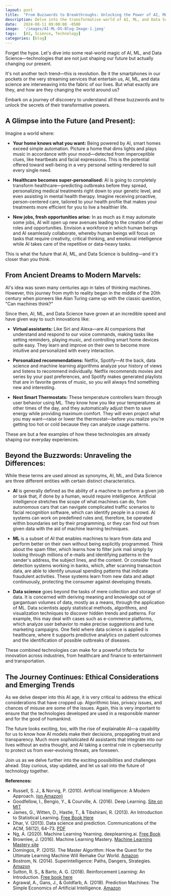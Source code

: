 ```yaml
---
layout: post
title:  "From Buzzwords to Breakthroughs: Unlocking the Power of AI, ML, and Data Science"
description: Delve into the transformative world of AI, ML, and Data Science, exploring their real-world applications and impact. Uncover the distinctions between these technologies, their current breakthroughs, and the exciting possibilities they hold for our future. Join us in demystifying the buzzwords and understanding the true power of these revolutionary fields.
date:   2024-08-11 09:00:00 -0500
image:  '/images/AI-ML-DS-Blog-Image-1.jpeg'
tags:   [AI, Science, Technology]
categories: [blog]
---
```


Forget the hype. Let's dive into some real-world magic of AI, ML, and Data Science—technologies that are not just shaping our future but actually changing our present.

It's not another tech trend—this is revolution. Be it the smartphones in our pockets or the very streaming services that entertain us, AI, ML, and data science are interweaving into the fabric of our lives. But what exactly are they, and how are they changing the world around us?

Embark on a journey of discovery to understand all these buzzwords and to unlock the secrets of their transformative powers.

## A Glimpse into the Future (and Present):

Imagine a world where:

- **Your home knows what you want:** Being powered by AI, smart homes exceed simple automation. Picture a home that dims lights and plays music in accordance with your mood—detected from imperceptible clues, like heartbeats and facial expressions. This is the potential offered toward well-being in a very personal setting rendered to suit every single need.

- **Healthcare becomes super-personalised:** AI is going to completely transform healthcare—predicting outbreaks before they spread, personalizing medical treatments right down to your genetic level, and even assisting in mental health therapy. Imagine receiving proactive, person-centered care, tailored to your health profile that makes your treatments more efficient for you to live a healthier life.

- **New jobs, fresh opportunities arise:** In as much as it may automate some jobs, AI will open up new avenues leading to the creation of other roles and opportunities. Envision a workforce in which human beings and AI seamlessly collaborate, whereby human beings will focus on tasks that require creativity, critical thinking, and emotional intelligence while AI takes care of the repetitive or data-heavy tasks.

This is what the future that AI, ML, and Data Science is building—and it's closer than you think.

## From Ancient Dreams to Modern Marvels:

AI's idea was sown many centuries ago in tales of thinking machines. However, this journey from myth to reality began in the middle of the 20th century when pioneers like Alan Turing came up with the classic question, "Can machines think?"

Since then, AI, ML, and Data Science have grown at an incredible speed and have given way to such innovations like:

- **Virtual assistants:** Like Siri and Alexa—are AI companions that understand and respond to our voice commands, making tasks like setting reminders, playing music, and controlling smart home devices quite easy. They learn and improve on their own to become more intuitive and personalized with every interaction.

- **Personalized recommendations:** Netflix, Spotify—At the back, data science and machine learning algorithms analyze your history of views and listens to recommend individually. Netflix recommends movies and series by your past preferences, and Spotify makes generated playlists that are in favorite genres of music, so you will always find something new and interesting.

- **Nest Smart Thermostats:** These temperature controllers learn through user behavior using ML. They know how you like your temperatures at other times of the day, and they automatically adjust them to save energy while providing maximum comfort. They will even project what you may want—raise or lower the thermostat—before you realize you're getting too hot or cold because they can analyze usage patterns.

These are but a few examples of how these technologies are already shaping our everyday experiences.

## Beyond the Buzzwords: Unraveling the Differences:

While these terms are used almost as synonyms, AI, ML, and Data Science are three different entities with certain distinct characteristics.

- **AI** is generally defined as the ability of a machine to perform a given job or task that, if done by a human, would require intelligence. Artificial intelligence stretches the scope of what machines can do, from autonomous cars that can navigate complicated traffic scenarios to facial recognition software, which can identify people in a crowd. AI systems can work on predefined rules and, therefore, be operated within boundaries set by their programming, or they can find out from given data with the aid of machine learning techniques.

- **ML** is a subset of AI that enables machines to learn from data and perform better on their own without being explicitly programmed. Think about the spam filter, which learns how to filter junk mail simply by looking through millions of e-mails and identifying patterns in the sender's address, the subject lines, and the content. Or consider fraud detection systems working in banks, which, after scanning transaction data, are able to identify unusual spending patterns that indicate fraudulent activities. These systems learn from new data and adapt continuously, protecting the consumer against developing threats.

- **Data science** goes beyond the tasks of mere collection and storage of data. It is concerned with deriving meaning and knowledge out of gargantuan volumes of data, mostly as a means, through the application of ML. Data scientists apply statistical methods, algorithms, and visualization techniques to discover hidden trends and patterns. For example, this may deal with cases such as e-commerce platforms, which analyze user behavior to make precise suggestions and tune marketing campaigns. One field where data science is applied is healthcare, where it supports predictive analytics on patient outcomes and the identification of possible outbreaks of diseases.

These combined technologies can make for a powerful trifecta for innovation across industries, from healthcare and finance to entertainment and transportation.

## The Journey Continues: Ethical Considerations and Emerging Trends

As we delve deeper into this AI age, it is very critical to address the ethical considerations that have cropped up. Algorithmic bias, privacy issues, and chances of misuse are some of the issues. Again, this is very important to ensure that the technologies developed are used in a responsible manner and for the good of humankind.

The future looks exciting, too, with the rise of explainable AI—a capability for us to know how AI models make their decisions, propagating trust and transparency. Much more sophisticated AI assistants that integrate into our lives without an extra thought, and AI taking a central role in cybersecurity to protect us from ever-evolving threats, are foreseen.

Join us as we delve further into the exciting possibilities and challenges ahead. Stay curious, stay updated, and let us sail into the future of technology together.


**References:**
- Russell, S. J., & Norvig, P. (2010). Artificial Intelligence: A Modern Approach. <a href="https://www.amazon.com/Artificial-Intelligence-Modern-Approach-3rd/dp/0136042597" target="_blank">(on Amazon)</a>
- Goodfellow, I., Bengio, Y., & Courville, A. (2016). Deep Learning. <a href="https://mitpress.mit.edu/9780262035613/deep-learning/" target="_blank">Site on MIT</a>
- James, G., Witten, D., Hastie, T., & Tibshirani, R. (2013). An Introduction to Statistical Learning. <a href="https://www.statlearning.com/" target="_blank">Free Book Here</a>
- Dhar, V. (2013). Data science and prediction. Communications of the ACM, 56(12), 64–73. <a href="https://archive.nyu.edu/bitstream/2451/31553/2/Dhar-DataScience.pdf" target="_blank">PDF</a>
- Ng, A. (2020). Machine Learning Yearning. deeplearning.ai. <a href="https://info.deeplearning.ai/machine-learning-yearning-book" target="_blank">Free Book</a>
- Brownlee, J. (2016). Machine Learning Mastery. <a href="https://machinelearningmastery.com/" target="_blank">Machine Learning Mastery site</a>
- Domingos, P. (2015). The Master Algorithm: How the Quest for the Ultimate Learning Machine Will Remake Our World. <a href="https://www.amazon.com/The-Master-Algorithm-audiobook/dp/B014X01SS0/" target="_blank">Amazon</a>
- Bostrom, N. (2014). Superintelligence: Paths, Dangers, Strategies. <a href="https://www.amazon.com/Superintelligence-Nick-Bostrom-audiobook/dp/B00LPMFE9Y/" target="_blank">Amazon</a>
- Sutton, R. S., & Barto, A. G. (2018). Reinforcement Learning: An Introduction. <a href="https://web.stanford.edu/class/psych209/Readings/SuttonBartoIPRLBook2ndEd.pdf" target="_blank">Free book here</a>
- Agrawal, A., Gans, J., & Goldfarb, A. (2018). Prediction Machines: The Simple Economics of Artificial Intelligence. <a href="https://www.amazon.com/Prediction-Machines-Economics-Artificial-Intelligence/dp/1633695670" target="_blank">Amazon</a>